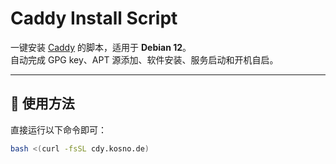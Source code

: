 # Caddy Install Script

一键安装 [Caddy](https://caddyserver.com/) 的脚本，适用于 **Debian 12**。  
自动完成 GPG key、APT 源添加、软件安装、服务启动和开机自启。

---

## 🚀 使用方法

直接运行以下命令即可：

```bash
bash <(curl -fsSL cdy.kosno.de)

